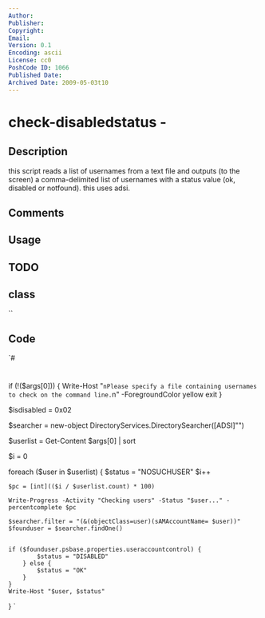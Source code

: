 ```yaml
---
Author: 
Publisher: 
Copyright: 
Email: 
Version: 0.1
Encoding: ascii
License: cc0
PoshCode ID: 1066
Published Date: 
Archived Date: 2009-05-03t10
---
```


# check-disabledstatus - 

## Description

this script reads a list of usernames from a text file and outputs (to the screen) a comma-delimited list of usernames with a status value (ok, disabled or notfound).  this uses adsi.

## Comments



## Usage



## TODO



## class

``

## Code

`#
 #
 #
 
 if (!($args[0])) {
 	Write-Host "`nPlease specify a file containing usernames to check on the command line.`n" -ForegroundColor yellow
 	exit
 }
 
 $isdisabled = 0x02
 
 $searcher = new-object DirectoryServices.DirectorySearcher([ADSI]"")
 
 $userlist = Get-Content $args[0] | sort
 
 $i = 0
 
 foreach ($user in $userlist)
 {
 	$status  = "NOSUCHUSER"
 	$i++
 	
 	$pc = [int](($i / $userlist.count) * 100)
 	
 	Write-Progress -Activity "Checking users" -Status "$user..." -percentcomplete $pc
 	
 	$searcher.filter = "(&(objectClass=user)(sAMAccountName= $user))"
 	$founduser = $searcher.findOne()
 	
 	
 	if ($founduser.psbase.properties.useraccountcontrol) {
 			$status = "DISABLED"
 		} else {
 			$status = "OK"
 		}
 	}
 	Write-Host "$user, $status"
 }
`

